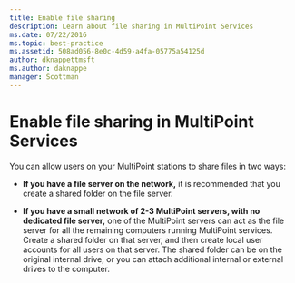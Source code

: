 ```yaml
---
title: Enable file sharing
description: Learn about file sharing in MultiPoint Services
ms.date: 07/22/2016
ms.topic: best-practice
ms.assetid: 508ad056-8e0c-4d59-a4fa-05775a54125d
author: dknappettmsft
ms.author: daknappe
manager: Scottman
---
```

# Enable file sharing in MultiPoint Services
You can allow users on your MultiPoint stations to share files in two ways:

-   **If you have a file server on the network,** it is recommended that you create a shared folder on the file server.

-   **If you have a small network of 2-3 MultiPoint servers, with no dedicated file server,** one of the MultiPoint servers can act as the file server for all the remaining computers running MultiPoint services. Create a shared folder on that server, and then create local user accounts for all users on that server. The shared folder can be on the original internal drive, or you can attach additional internal or external drives to the computer.

